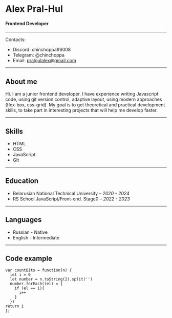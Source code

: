 # Alex Pral-Hul

#### Frontend Developer

***

Contacts:
* Discord:  chinchoppa#6008
* Telegram: @chinchoppa
* Email: pralgulalex@gmail.com

***

## About me
Hi. I am a junior frontend developer. I have experience writing Javascript code, using git version control, adaptive layout, using modern approaches (flex-box, css-grid). My goal is to get theoretical and practical development skills, to take part in interesting projects that will help me develop faster.


***

## Skills

* HTML
* CSS
* JavaScript
* Git

***

## Education

* Belarusian National Technical University – *2020 - 2024*
* RS School JavaScript/Front-end. Stage0 – *2022 - 2023*

***

## Languages

* Russian - Native
* English - Intermediate

***

## Code example

```
var countBits = function(n) {
  let i = 0
  let number = n.toString(2).split('')
  number.forEach((el) = {
    if (el == 1){
      i++
    }
  })
return i
};
```
